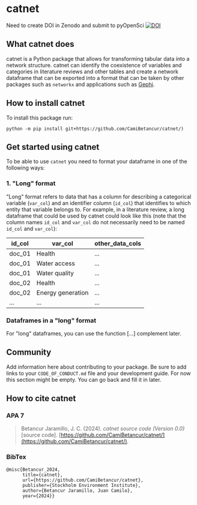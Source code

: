 # catnet
Need to create DOI in Zenodo and submit to pyOpenSci
[![DOI](https://zenodo.org/badge/DOI/10.5281/zenodo.8365068.svg)](https://doi.org/10.5281/zenodo.8365068)

## What catnet does
catnet is a Python package that allows for transforming tabular data into a network structure. catnet can identify the coexistence of variables and categories in literature reviews and other tables and create a network dataframe that can be exported into a format that can be taken by other packages such as `networkx` and applications such as [Gephi](https://gephi.org/).

## How to install catnet
To install this package run:

`python -m pip install git+https://github.com/CamiBetancur/catnet/)`

## Get started using catnet

To be able to use `catnet` you need to format your dataframe in one of the following ways:
### 1. **"Long" format**
"Long" format refers to data that has a column for describing a categorical variable (`var_col`) and an identifier column (`id_col`) that identifies to which entity that variable belongs to. For example, in a literature review, a long dataframe that could be used by catnet could look like this (note that the column names `id_col` and `var_col` do not necessarily need to be named `id_col` and `var_col`):

| id_col | var_col            | other_data_cols |
| ------ | ------------------ | --------------- |
| doc_01 | Health             | ...             |
| doc_01 | Water access       | ...             |
| doc_01 | Water quality      | ...             |
| doc_02 | Health             | ...             |
| doc_02 | Energy generation  | ...             |
|  ...   |   ...              | ...             |

### Dataframes in a "long" format

For "long" dataframes, you can use the function [...] complement later.

## Community

Add information here about contributing to your package. Be sure to add links to your
`CODE_OF_CONDUCT.md` file and your development guide. For now this section might be
empty. You can go back and fill it in later.

## How to cite catnet

### APA 7

>Betancur Jaramillo, J. C. (2024). _catnet source code (Version 0.0)_ [source code]. [https://github.com/CamiBetancur/catnet/](https://github.com/CamiBetancur/catnet/). 

### BibTex


```
@misc{Betancur_2024,  
      title={catnet},  
      url={https://github.com/CamiBetancur/catnet},  
      publisher={Stockholm Environment Institute},  
      author={Betancur Jaramillo, Juan Camilo},  
      year={2024}}  
```